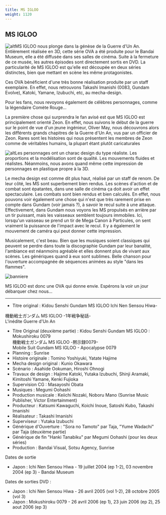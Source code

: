 ```yaml
---
title: MS IGLOO
weight: 1120
---
```


MS IGLOO
--------

![alt](/images/stories/saga/msigloo/images/index.jpg)MS IGLOO nous plonge dans la génèse de la Guerre d'Un An. Entièrement réalisée en 3D, cette série OVA a été produite pour le Bandai Museum, elle a été diffusée dans ses salles de cinéma. Suite à la fermeture de ce musée, les autres épisodes sont directement sortis en DVD. La particularité de MS IGLOO est qu'elle est découpée en deux séries distinctes, bien que mettant en scène les même protagonistes.


Ces OVA bénéficient d'une très bonne réalisation produite par un staff exemplaire. En effet, nous retrouvons Takashi Imanishi (0083, Gundam Evolve), Katoki, Yamane, Izubuchi, etc, au mecha-design.


Pour les fans, nous revoyons également de célèbres personnages, comme la légendaire Comète Rouge...


La première chose qui surprendra le fan avisé est que MS IGLOO est principalement orienté Zeon. En effet, nous suivons le début de la guerre sur le point de vue d'un jeune ingénieur, Oliver May, nous découvrons alors les différents grands chapitres de la Guerre d'Un An, vus par un officier de Zeon. Rares sont les histoires qui nous présentent les membres de Zeon comme de véritables humains, la plupart étant plutôt caricaturales


![alt](/images/stories/saga/msigloo/images/intro.jpg)Les personnages ont un charac design du type réaliste. Les proportions et la modélisation sont de qualité. Les mouvements fluides et réalistes. Néanmoins, nous avons quand même cette impression de personnages en plastique propre à la 3D.


Le mecha design est comme dit plus haut, réalisé par un staff de renom. De leur côté, les MS sont superbement bien rendus. Les scènes d'action et de combat sont épatantes, dans une salle de cinéma ça doit avoir un effet spectaculaire. Les combats sont bien rendus et bien calculés. En effet, nous pouvons voir également une chose qui n'est que très rarement prise en compte dans Gundam (voir jamais ?), à savoir le recul suite à une attaque. Effectivement, dans Gundam nous voyons les MS propulsés en arrière par un tir puissant, mais les vaisseaux semblent toujours immobiles. Ici, lorsqu'un vaisseau se prend un tir de Mega Canon à Particules, on sent vraiment la puissance de l'impact avec le recul. Il y a également le mouvement de caméra qui peut donner cette impression.


Musicalement, c'est beau. Bien que les musiques soient classiques qui peuvent se perdre dans toute la discographie Gundam par leur banalité, l'ambiance est néanmoins agréable et elles donnent plus de vivant aux scènes. Les génériques quand à eux sont sublimes. Belle chanson pour l'ouverture accompagnée de séquences animées au style "dans les flammes".


![banniere](/images/stories/saga/msigloo/banniere.jpg)
  
MS IGLOO est donc une OVA qui donne envie. Espérons la voir un jour débarquer chez nous...   
  





---


* Titre original : Kidou Senshi Gundam MS IGLOO Ichi Nen Sensou Hiwa- 
  
機動戦士ガンダム MS IGLOO -1年戦争秘話-   
L'inédite Guerre d'Un An
* Titre Original (deuxième partie) : Kidou Senshi Gundam MS IGLOO : Mokushiroku 0079  
機動戦士ガンダム MS IGLOO -黙示録0079-  
Mobile Suit Gundam MS IGLOO - Apocalypse 0079
* Planning : Sunrise
* Histoire originale : Tomino Yoshiyuki, Yatate Hajime
* Mecha design original : Kunio Okawara
* Scénario : Asahide Ookuman, Hiroshi Ohnogi
* Travaux de design : Hajime Katoki, Yutaka Izubuchi, Shinji Aramaki, Kimitoshi Yamane, Kenki Fujioka
* Supervision CG : Masayoshi Obata
* Musiques : Megumi Oohashi
* Production musicale : Keiichi Nozaki, Noboru Mano (Sunrise Music Publisher, Victor Entertainment)
* Producteur : Katsumi Kawaguchi, Koichi Inoue, Satoshi Kubo, Takashi Imanishi
* Réalisateur : Takashi Imanishi
* Superviseur : Yutaka Izubuchi
* Générique d'Ouverture : "Sora no Tamoto" par Taja, "Yume Wadachi" par Taja (deuxième partie)
* Générique de fin "Hanki Tanabiku" par Megumi Oohashi (pour les deux séries)
* Production : Bandai Visual, Sotsu Agency, Sunrise


Dates de sortie


* Japon : Ichi Nen Sensou Hiwa - 19 juillet 2004 (ep 1-2), 03 novembre 2004 (ep 3) - Bandai Museum


Dates de sorties DVD :


* Japon : Ichi Nen Sensou Hiwa - 26 avril 2005 (vol 1-2), 28 octobre 2005 (vol 3)
* Japon : Mokushiroku 0079 - 26 avril 2006 (ep 1), 23 juin 2006 (ep 2), 25 aout 2006 (ep 3)
